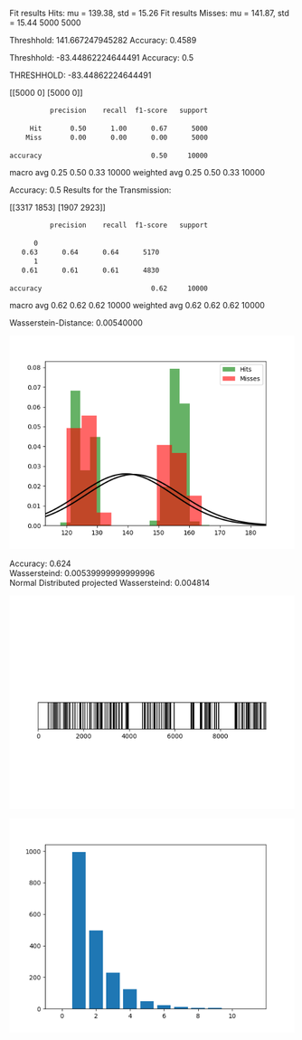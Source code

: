 Fit results Hits: mu = 139.38,  std = 15.26
Fit results Misses: mu = 141.87,  std = 15.44
5000
5000

Threshhold:  141.667247945282 
Accuracy:  0.4589

Threshhold:  -83.44862224644491 
Accuracy:  0.5


THRESHHOLD:  -83.44862224644491

 [[5000    0]
 [5000    0]] 

              precision    recall  f1-score   support

         Hit       0.50      1.00      0.67      5000
        Miss       0.00      0.00      0.00      5000

    accuracy                           0.50     10000
   macro avg       0.25      0.50      0.33     10000
weighted avg       0.25      0.50      0.33     10000

Accuracy:  0.5
Results for the Transmission:

 [[3317 1853]
 [1907 2923]] 

              precision    recall  f1-score   support

          0
       0.63      0.64      0.64      5170
          1
       0.61      0.61      0.61      4830

    accuracy                           0.62     10000
   macro avg       0.62      0.62      0.62     10000
weighted avg       0.62      0.62      0.62     10000

Wasserstein-Distance: 0.00540000

![image](Figure_1.png)

Accuracy: 0.624  
Wassersteind: 0.00539999999999996  
Normal Distributed projected Wassersteind: 0.004814

![e](errors.png)

![e](error_groupings.png)